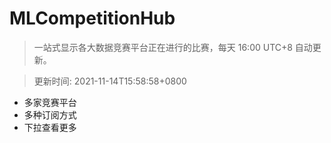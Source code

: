 # MLCompetitionHub

> 一站式显示各大数据竞赛平台正在进行的比赛，每天 16:00 UTC+8 自动更新。
  
> 更新时间: 2021-11-14T15:58:58+0800 

* 多家竞赛平台
* 多种订阅方式
* 下拉查看更多